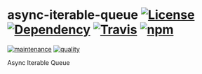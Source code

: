 # async-iterable-queue [![License][license-image]][license-url] [![Dependency][depencency-image]][dependency-url] [![Travis][travis-image]][travis-url] [![npm][npm-image]][npm-url]

[![maintenance][maintenance-image]][npmsio-url] [![quality][quality-image]][npmsio-url]

Async Iterable Queue

[depencency-image]:https://img.shields.io/librariesio/release/npm/async-iterable-queue?logo=nodedotjs
[dependency-url]:https://npmjs.com/package/async-iterable-queue?activeTab=dependencies
[license-image]:https://img.shields.io/github/license/kei-g/async-iterable-queue
[license-url]:https://opensource.org/licenses/BSD-3-Clause
[maintenance-image]:https://img.shields.io/npms-io/maintenance-score/async-iterable-queue?logo=npm
[npm-image]:https://img.shields.io/npm/v/async-iterable-queue.svg?logo=npm
[npm-url]:https://npmjs.org/package/async-iterable-queue
[npmsio-url]:https://npms.io/search?q=async-iterable-queue
[quality-image]:https://img.shields.io/npms-io/quality-score/async-iterable-queue?logo=npm
[travis-image]:https://img.shields.io/travis/kei-g/async-iterable-queue/main.svg?logo=travis
[travis-url]:https://travis-ci.org/kei-g/async-iterable-queue
